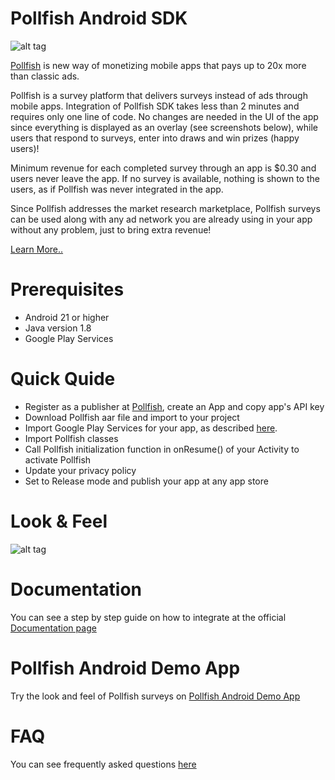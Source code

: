# Pollfish Android SDK

![alt tag](https://storage.googleapis.com/pollfish-images/logoHome.png)

[Pollfish](http://www.pollfish.com) is new way of monetizing mobile apps that pays up to 20x more than classic ads.

Pollfish is a survey platform that delivers surveys instead of ads through mobile apps. Integration of Pollfish SDK takes less than 2 minutes and requires only one line of code. No changes are needed in the UI of the app since everything is displayed as an overlay (see screenshots below), while users that respond to surveys, enter into draws and win prizes (happy users)!

Minimum revenue for each completed survey through an app is \$0.30 and users never leave the app. If no survey is available, nothing is shown to the users, as if Pollfish was never integrated in the app.

Since Pollfish addresses the market research marketplace, Pollfish surveys can be used along with any ad network you are already using in your app without any problem, just to bring extra revenue!

[Learn More..](http://www.pollfish.com/monetize)

# Prerequisites

- Android 21 or higher
- Java version 1.8
- Google Play Services

# Quick Quide

- Register as a publisher at [Pollfish](http://www.pollfish.com/login/publisher), create an App and copy app's API key
- Download Pollfish aar file and import to your project
- Import Google Play Services for your app, as described [here](https://developer.android.com/google/play-services/setup.html).
- Import Pollfish classes
- Call Pollfish initialization function in onResume() of your Activity to activate Pollfish
- Update your privacy policy
- Set to Release mode and publish your app at any app store

# Look & Feel

![alt tag](https://storage.googleapis.com/pollfish_production/multimedia/playful_survey.gif)

# Documentation

You can see a step by step guide on how to integrate at the official [Documentation page](http://www.pollfish.com/docs/android-v6/google-play)

# Pollfish Android Demo App

Try the look and feel of Pollfish surveys on [Pollfish Android Demo App](https://play.google.com/store/apps/details?id=com.pollfish.demo)

# FAQ

You can see frequently asked questions [here](https://www.pollfish.com/faq)
